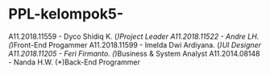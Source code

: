 # PPL-kelompok5-
A11.2018.11559 - Dyco Shidiq K. (*)Project Leader
A11.2018.11522 - Andre LH. (*)Front-End Progammer
A11.2018.11599 - Imelda Dwi Ardiyana. (*)UI Designer
A11.2018.11205 - Feri Firmanto. (*)Business & System Analyst
A11.2014.08148 - Nanda H.W. (*)Back-End Programmer
